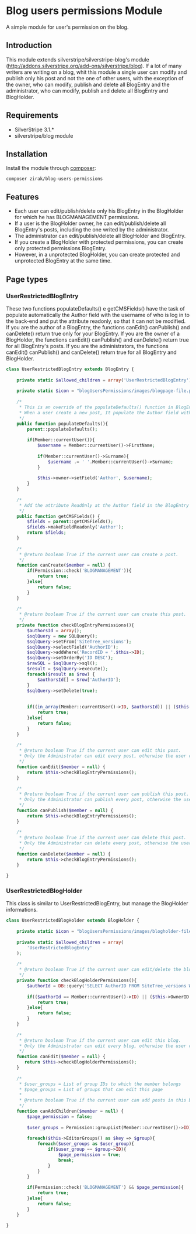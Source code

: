 # Blog users permissions Module

A simple module for user's permission on the blog.

## Introduction

This module extends silverstripe/silverstripe-blog's module (http://addons.silverstripe.org/add-ons/silverstripe/blog).
If a lot of many writers are writing on a blog, whit this module a single user can modify and publish only his post and not the one of other users, 
with the exception of the owner, who can modify, publish and delete all BlogEntry and the administrator, who can modify, publish and delete all BlogEntry and BlogHolder. 

## Requirements

 * SilverStripe 3.1.*
 * silverstripe/blog module

## Installation

Install the module through [composer](http://getcomposer.org):

	composer zirak/blog-users-permissions

## Features
 * Each user can edit/publish/delete only his BlogEntry in the BlogHolder for which he has BLOGMANAGEMENT permissions.
 * If a user is the BlogHolder owner, he can edit/publish/delete all BlogEntry's posts, including the one writed by the administrator.
 * The administrator can edit/publish/delete all BlogHolder and BlogEntry.
 * If you create a BlogHolder with protected permissions, you can create only protected permissions BlogEntry.
 * However, in a unprotected BlogHolder, you can create protected and unprotected BlogEntry at the same time. 

## Page types

### UserRestrictedBlogEntry

These two functions populateDefaults() e getCMSFields() have the task of populate automatically the Author field with the username of who is log in to the back-end 
and put the attribute readonly, so that it can not be modified.
If you are the author of a BlogEntry, the functions canEdit() canPublish() and canDelete() return true only for your BlogEntry.
If you are the owner of a BlogHolder, the functions canEdit() canPublish() and canDelete() return true for all BlogEntry's posts.
If you are the administrators, the functions canEdit() canPublish() and canDelete() return true for all BlogEntry and BlogHolder.

```php
class UserRestrictedBlogEntry extends BlogEntry {
    
    private static $allowed_children = array('UserRestrictedBlogEntry');
    
    private static $icon = "blogUsersPermissions/images/blogpage-file.png";
    
    /*
     * This is an override of the populateDefaults() function in BlogEntry class
     * When a user create a new post, It populate the Author field with him username
     */
    public function populateDefaults(){
        parent::populateDefaults();
        
        if(Member::currentUser()){
            $username = Member::currentUser()->FirstName;
            
            if(Member::currentUser()->Surname){
                $username .= ' '.Member::currentUser()->Surname;
            }
            
            $this->owner->setField('Author', $username);
        }
    }
    
    /*
     * Add the attribute ReadOnly at the Author field in the BlogEntry form
     */
    public function getCMSFields() {
        $fields = parent::getCMSFields();
        $fields->makeFieldReadonly('Author');
        return $fields;
    }
    
    /*
     * @return boolean True if the current user can create a post.
     */
    function canCreate($member = null) {
        if(Permission::check('BLOGMANAGEMENT')){
            return true;
        }else{
            return false;
        }
    }
    
    /*
     * @return boolean True if the current user can create this post.
     */
    private function checkBlogEntryPermissions(){
        $authorsId = array();
        $sqlQuery = new SQLQuery();
        $sqlQuery->setFrom('SiteTree_versions');
        $sqlQuery->selectField('AuthorID');
        $sqlQuery->addWhere('RecordID = '.$this->ID);
        $sqlQuery->setOrderBy('ID DESC');
        $rawSQL = $sqlQuery->sql();
        $result = $sqlQuery->execute();
        foreach($result as $row) {
            $authorsId[] = $row['AuthorID'];
        }
        $sqlQuery->setDelete(true);
        
        
        if((in_array(Member::currentUser()->ID, $authorsId)) || ($this->parent->OwnerID == Member::currentUser()->ID) || (Permission::check('ADMIN'))){
            return true;
        }else{
            return false;
        }
    }
    
    /*
     * @return boolean True if the current user can edit this post.
     * Only the Administrator can edit every post, otherwise the user can edit only his posts.
     */
    function canEdit($member = null) {
        return $this->checkBlogEntryPermissions();
    }
    
    /*
     * @return boolean True if the current user can publish this post.
     * Only the Administrator can publish every post, otherwise the user can publish only his posts.
     */
    function canPublish($member = null) {
        return $this->checkBlogEntryPermissions();
    }
    
    /*
     * @return boolean True if the current user can delete this post.
     * Only the Administrator can delete every post, otherwise the user can delete only his posts.
     */
    function canDelete($member = null) {
        return $this->checkBlogEntryPermissions();
    }
    
}
```

### UserRestrictedBlogHolder

This class is similar to UserRestrictedBlogEntry, but manage the BlogHolder informations.

```php
class UserRestrictedBlogHolder extends BlogHolder {
    
    private static $icon = "blogUsersPermissions/images/blogholder-file.png";
    
    private static $allowed_children = array(
		'UserRestrictedBlogEntry'
    );
    
    /*
     * @return boolean True if the current user can edit/delete the blog
     */
    private function checkBlogHolderPermissions(){
        $authorId = DB::query('SELECT AuthorID FROM SiteTree_versions WHERE RecordID = '.$this->ID.' ORDER BY ID DESC LIMIT 1')->value();
        
        if(($authorId == Member::currentUser()->ID) || ($this->OwnerID == Member::currentUser()->ID) || (Permission::check('ADMIN'))){
            return true;
        }else{
            return false;
        }
    }
    
    /*
     * @return boolean True if the current user can edit this blog.
     * Only the Administrator can edit every blog, otherwise the user can edit only his blog.
     */
    function canEdit($member = null) {
       return $this->checkBlogHolderPermissions();
    }
    
    /*
     * $user_groups = List of group IDs to which the member belongs
     * $page_groups = List of groups that can edit this page
     * 
     * @return boolean True if the current user can add posts in this blog.
     */
    function canAddChildren($member = null) {
        $page_permission = false;
        
        $user_groups = Permission::groupList(Member::currentUser()->ID);
        
        foreach($this->EditorGroups() as $key => $group){
            foreach($user_groups as $user_group){
                if($user_group == $group->ID){
                    $page_permission = true;
                    break;
                }
            }
        }
        
        if(Permission::check('BLOGMANAGEMENT') && $page_permission){
            return true;
        }else{
            return false;
        }
    }
    
}
```
